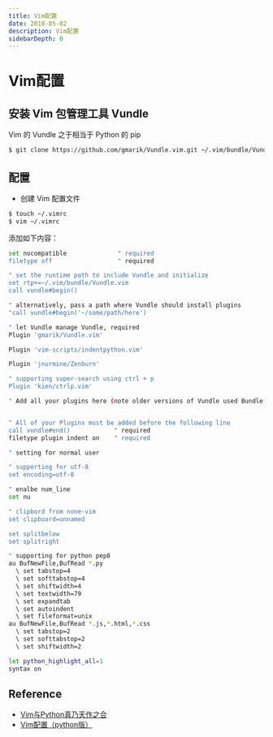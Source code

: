 ```yaml
---
title: Vim配置
date: 2018-05-02
description: Vim配置
sidebarDepth: 0
---
```


# Vim配置

## 安装 Vim 包管理工具 Vundle

Vim 的 Vundle 之于相当于 Python 的 pip
```bash
$ git clone https://github.com/gmarik/Vundle.vim.git ~/.vim/bundle/Vundle.vim
```

## 配置

- 创建 Vim 配置文件

```bash
$ touch ~/.vimrc
$ vim ~/.vimrc
```

添加如下内容：
```sh
set nocompatible              " required
filetype off                  " required

" set the runtime path to include Vundle and initialize
set rtp+=~/.vim/bundle/Vundle.vim
call vundle#begin()

" alternatively, pass a path where Vundle should install plugins
"call vundle#begin('~/some/path/here')

" let Vundle manage Vundle, required
Plugin 'gmarik/Vundle.vim'

Plugin 'vim-scripts/indentpython.vim'

Plugin 'jnurmine/Zenburn'

" supporting super-search using ctrl + p
Plugin 'kien/ctrlp.vim'

" Add all your plugins here (note older versions of Vundle used Bundle instead of Plugin)


" All of your Plugins must be added before the following line
call vundle#end()            " required
filetype plugin indent on    " required

" setting for normal user

" supporting for utf-8
set encoding=utf-8

" enalbe num_line
set nu

" clipbord from none-vim
set clipboard=unnamed

set splitbelow
set splitright

" supporting for python pep8
au BufNewFile,BufRead *.py
  \ set tabstop=4
  \ set softtabstop=4
  \ set shiftwidth=4
  \ set textwidth=79
  \ set expandtab
  \ set autoindent
  \ set fileformat=unix
au BufNewFile,BufRead *.js,*.html,*.css
  \ set tabstop=2
  \ set softtabstop=2
  \ set shiftwidth=2

let python_highlight_all=1
syntax on

```

## Reference

- [Vim与Python真乃天作之合](http://codingpy.com/article/vim-and-python-match-in-heaven/)
- [Vim配置（python版）](https://www.cnblogs.com/cjy15639731813/p/5886158.html)
